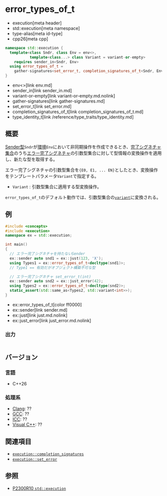 # error_types_of_t
* execution[meta header]
* std::execution[meta namespace]
* type-alias[meta id-type]
* cpp26[meta cpp]

```cpp
namespace std::execution {
  template<class Sndr, class Env = env<>,
           template<class...> class Variant = variant-or-empty>
    requires sender_in<Sndr, Env>
  using error_types_of_t =
    gather-signatures<set_error_t, completion_signatures_of_t<Sndr, Env>, type_identity_t, Variant>;
}
```
* env<>[link env.md]
* sender_in[link sender_in.md]
* variant-or-empty[link variant-or-empty.md.nolink]
* gather-signatures[link gather-signatures.md]
* set_error_t[link set_error.md]
* completion_signatures_of_t[link completion_signatures_of_t.md]
* type_identity_t[link /reference/type_traits/type_identity.md]

## 概要
[Sender型](sender.md)`Sndr`が[環境](receiver.md)`Env`において非同期操作を作成できるとき、[完了シグネチャ集合](completion_signatures.md)のうち[エラー完了シグネチャ](set_error.md)の引数型集合に対して型情報の変換操作を適用し、新たな型を取得する。

エラー完了シグネチャの引数型集合を`{E0, E1, ... EN}`としたとき、変換操作をテンプレートパラメータ`Variant`で指定する。

- `Variant` : 引数型集合に適用する型変換操作。

`error_types_of_t`のデフォルト動作では、引数型集合の[`variant`](/reference/variant/variant.md)に変換される。


## 例
```cpp example
#include <concepts>
#include <execution>
namespace ex = std::execution;

int main()
{
  // エラー完了シグネチャを持たないSender
  ex::sender auto snd1 = ex::just(123, 'X');
  using Types1 = ex::error_types_of_t<decltype(snd1)>;
  // Type1 == 有効だがオブジェクト構築不可な型

  // エラー完了シグネチャ set_error_t(int)
  ex::sender auto snd2 = ex::just_error(42);
  using Types2 = ex::error_types_of_t<decltype(snd2)>;
  static_assert(std::same_as<Types2, std::variant<int>>);
}
```
* ex::error_types_of_t[color ff0000]
* ex::sender[link sender.md]
* ex::just[link just.md.nolink]
* ex::just_error[link just_error.md.nolink]

### 出力
```
```


## バージョン
### 言語
- C++26

### 処理系
- [Clang](/implementation.md#clang): ??
- [GCC](/implementation.md#gcc): ??
- [ICC](/implementation.md#icc): ??
- [Visual C++](/implementation.md#visual_cpp): ??


## 関連項目
- [`execution::completion_signatures`](completion_signatures.md)
- [`execution::set_error`](set_error.md)


## 参照
- [P2300R10 `std::execution`](https://www.open-std.org/jtc1/sc22/wg21/docs/papers/2024/p2300r10.html)
